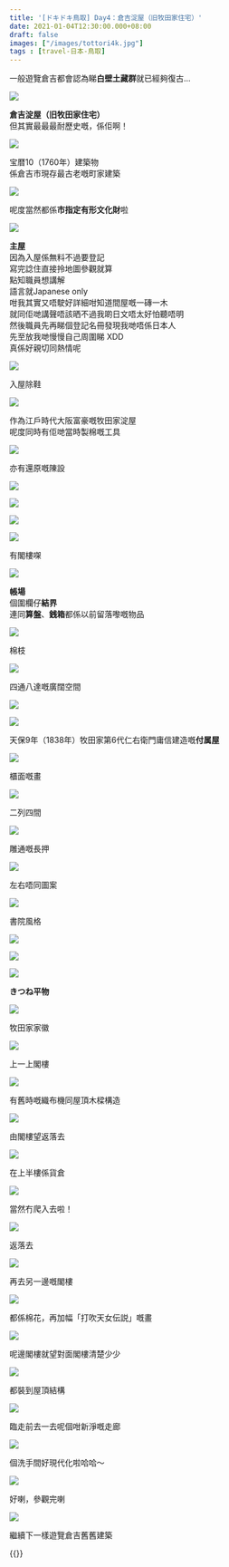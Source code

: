 ```yaml
---
title: '[ドキドキ鳥取] Day4：倉吉淀屋（旧牧田家住宅）'
date: 2021-01-04T12:30:00.000+08:00
draft: false
images: ["/images/tottori4k.jpg"]
tags : [travel-日本-鳥取]
---
```


一般遊覽倉吉都會認為睇**白壁土藏群**就已經夠復古...  

![](/images/tottori4k.jpg)

**倉吉淀屋（旧牧田家住宅）**  
但其實最最最耐歷史嘅，係佢啊！  

![](/images/tottori4k1.jpg)

宝暦10（1760年）建築物  
係倉吉市現存最古老嘅町家建築  

![](/images/tottori4k2.jpg)

呢度當然都係**市指定有形文化財**啦  

![](/images/tottori4k3.jpg)

**主屋**  
因為入屋係無料不過要登記  
寫完諗住直接拎地圖參觀就算  
點知職員想講解  
語言就Japanese only  
咁我其實又唔駛好詳細咁知道間屋嘅一磚一木  
就同佢哋講聲唔該晒不過我啲日文唔太好怕聽唔明  
然後職員先再睇個登記名冊發現我哋唔係日本人  
先至放我哋慢慢自己周圍睇 XDD  
真係好親切同熱情呢  

![](/images/tottori4k4.jpg)

入屋除鞋

![](/images/tottori4k5.jpg)

作為江戶時代大阪富豪嘅牧田家淀屋  
呢度同時有佢哋當時製棉嘅工具  

![](/images/tottori4k6.jpg)

亦有還原嘅陳設

![](/images/tottori4k7.jpg)

![](/images/tottori4k8.jpg)

![](/images/tottori4k9.jpg)

![](/images/tottori4k10.jpg)

有閣樓㗎

![](/images/tottori4k11.jpg)

**帳場**  
個圍欄仔**結界**  
連同**算盤**、**銭箱**都係以前留落嚟嘅物品  

![](/images/tottori4k12.jpg)

棉枝

![](/images/tottori4k13.jpg)

四通八達嘅廣闊空間

![](/images/tottori4k14.jpg)

![](/images/tottori4k15.jpg)

天保9年（1838年）牧田家第6代仁右衛門庸信建造嘅**付属屋**  

![](/images/tottori4k16.jpg)

櫃面嘅畫

![](/images/tottori4k17.jpg)

二列四間

![](/images/tottori4k18.jpg)

雕通嘅長押

![](/images/tottori4k19.jpg)

左右唔同圖案

![](/images/tottori4k20.jpg)

書院風格

![](/images/tottori4k21.jpg)

![](/images/tottori4k22.jpg)

![](/images/tottori4k23.jpg)

**きつね平物**  

![](/images/tottori4k24.jpg)

牧田家家徽

![](/images/tottori4k25.jpg)

上一上閣樓

![](/images/tottori4k26.jpg)

有舊時嘅織布機同屋頂木樑構造  

![](/images/tottori4k27.jpg)

由閣樓望返落去

![](/images/tottori4k28.jpg)

在上半樓係貨倉

![](/images/tottori4k29.jpg)

當然冇爬入去啦！  

![](/images/tottori4k30.jpg)

返落去

![](/images/tottori4k31.jpg)

再去另一邊嘅閣樓

![](/images/tottori4k32.jpg)

都係棉花，再加幅「打吹天女伝説」嘅畫

![](/images/tottori4k33.jpg)

呢邊閣樓就望對面閣樓清楚少少

![](/images/tottori4k34.jpg)

都裝到屋頂結構

![](/images/tottori4k35.jpg)

臨走前去一去呢個咁新淨嘅走廊

![](/images/tottori4k36.jpg)

個洗手間好現代化啦哈哈～

![](/images/tottori4k37.jpg)

好喇，參觀完喇

![](/images/tottori4k38.jpg)

繼續下一樣遊覽倉吉舊舊建築  
  
  
    
{{<tottori>}}  
